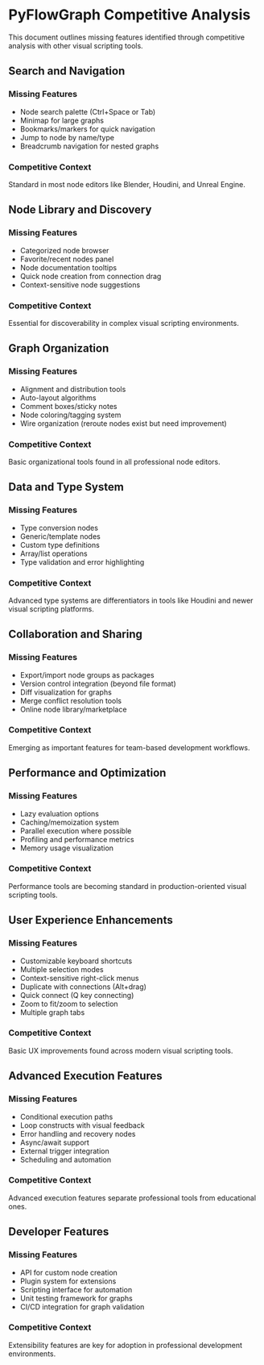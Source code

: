 # PyFlowGraph Competitive Analysis

This document outlines missing features identified through competitive analysis with other visual scripting tools.

## Search and Navigation

### Missing Features
- Node search palette (Ctrl+Space or Tab)
- Minimap for large graphs
- Bookmarks/markers for quick navigation
- Jump to node by name/type
- Breadcrumb navigation for nested graphs

### Competitive Context
Standard in most node editors like Blender, Houdini, and Unreal Engine.

## Node Library and Discovery

### Missing Features
- Categorized node browser
- Favorite/recent nodes panel
- Node documentation tooltips
- Quick node creation from connection drag
- Context-sensitive node suggestions

### Competitive Context
Essential for discoverability in complex visual scripting environments.

## Graph Organization

### Missing Features
- Alignment and distribution tools
- Auto-layout algorithms
- Comment boxes/sticky notes
- Node coloring/tagging system
- Wire organization (reroute nodes exist but need improvement)

### Competitive Context
Basic organizational tools found in all professional node editors.

## Data and Type System

### Missing Features
- Type conversion nodes
- Generic/template nodes
- Custom type definitions
- Array/list operations
- Type validation and error highlighting

### Competitive Context
Advanced type systems are differentiators in tools like Houdini and newer visual scripting platforms.

## Collaboration and Sharing

### Missing Features
- Export/import node groups as packages
- Version control integration (beyond file format)
- Diff visualization for graphs
- Merge conflict resolution tools
- Online node library/marketplace

### Competitive Context
Emerging as important features for team-based development workflows.

## Performance and Optimization

### Missing Features
- Lazy evaluation options
- Caching/memoization system
- Parallel execution where possible
- Profiling and performance metrics
- Memory usage visualization

### Competitive Context
Performance tools are becoming standard in production-oriented visual scripting tools.

## User Experience Enhancements

### Missing Features
- Customizable keyboard shortcuts
- Multiple selection modes
- Context-sensitive right-click menus
- Duplicate with connections (Alt+drag)
- Quick connect (Q key connecting)
- Zoom to fit/zoom to selection
- Multiple graph tabs

### Competitive Context
Basic UX improvements found across modern visual scripting tools.

## Advanced Execution Features

### Missing Features
- Conditional execution paths
- Loop constructs with visual feedback
- Error handling and recovery nodes
- Async/await support
- External trigger integration
- Scheduling and automation

### Competitive Context
Advanced execution features separate professional tools from educational ones.

## Developer Features

### Missing Features
- API for custom node creation
- Plugin system for extensions
- Scripting interface for automation
- Unit testing framework for graphs
- CI/CD integration for graph validation

### Competitive Context
Extensibility features are key for adoption in professional development environments.